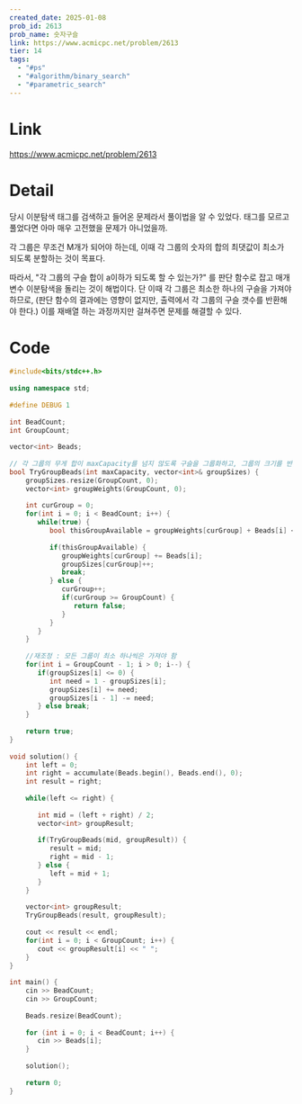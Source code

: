 ```yaml
---
created_date: 2025-01-08
prob_id: 2613
prob_name: 숫자구슬
link: https://www.acmicpc.net/problem/2613
tier: 14
tags:
  - "#ps"
  - "#algorithm/binary_search"
  - "#parametric_search"
---
```


# Link
https://www.acmicpc.net/problem/2613

# Detail
당시 이분탐색 태그를 검색하고 들어온 문제라서 풀이법을 알 수 있었다. 태그를 모르고 풀었다면 아마 매우 고전했을 문제가 아니었을까.

각 그룹은 무조건 M개가 되어야 하는데, 이때 각 그룹의 숫자의 합의 최댓값이 최소가 되도록 분할하는 것이 목표다.

따라서, "각 그룹의 구슬 합이 a이하가 되도록 할 수 있는가?" 를 판단 함수로 잡고 매개변수 이분탐색을 돌리는 것이 해법이다.
단 이때 각 그룹은 최소한 하나의 구슬을 가져야 하므로, (판단 함수의 결과에는 영향이 없지만, 출력에서 각 그룹의 구슬 갯수를 반환해야 한다.) 이를 재배열 하는 과정까지만 걸쳐주면 문제를 해결할 수 있다.

# Code
```cpp
#include<bits/stdc++.h>  
  
using namespace std;  
  
#define DEBUG 1  
  
int BeadCount;  
int GroupCount;  
  
vector<int> Beads;  
  
// 각 그룹의 무게 합이 maxCapacity를 넘지 않도록 구슬을 그룹화하고, 그룹의 크기를 반환  
bool TryGroupBeads(int maxCapacity, vector<int>& groupSizes) {  
    groupSizes.resize(GroupCount, 0);  
    vector<int> groupWeights(GroupCount, 0);  
  
    int curGroup = 0;  
    for(int i = 0; i < BeadCount; i++) {  
       while(true) {  
          bool thisGroupAvailable = groupWeights[curGroup] + Beads[i] <= maxCapacity;  
  
          if(thisGroupAvailable) {  
             groupWeights[curGroup] += Beads[i];  
             groupSizes[curGroup]++;  
             break;  
          } else {  
             curGroup++;  
             if(curGroup >= GroupCount) {  
                return false;  
             }  
          }  
       }  
    }  
  
    //재조정 : 모든 그룹이 최소 하나씩은 가져야 함  
    for(int i = GroupCount - 1; i > 0; i--) {  
       if(groupSizes[i] <= 0) {  
          int need = 1 - groupSizes[i];  
          groupSizes[i] += need;  
          groupSizes[i - 1] -= need;  
       } else break;  
    }  
  
    return true;  
}  
  
void solution() {  
    int left = 0;  
    int right = accumulate(Beads.begin(), Beads.end(), 0);  
    int result = right;  
  
    while(left <= right) {  
  
       int mid = (left + right) / 2;  
       vector<int> groupResult;  
  
       if(TryGroupBeads(mid, groupResult)) {  
          result = mid;  
          right = mid - 1;  
       } else {  
          left = mid + 1;  
       }  
    }  
  
    vector<int> groupResult;  
    TryGroupBeads(result, groupResult);  
  
    cout << result << endl;  
    for(int i = 0; i < GroupCount; i++) {  
       cout << groupResult[i] << " ";  
    }  
}  
  
int main() {  
    cin >> BeadCount;  
    cin >> GroupCount;  
  
    Beads.resize(BeadCount);  
  
    for (int i = 0; i < BeadCount; i++) {  
       cin >> Beads[i];  
    }  
  
    solution();  
  
    return 0;  
}
```